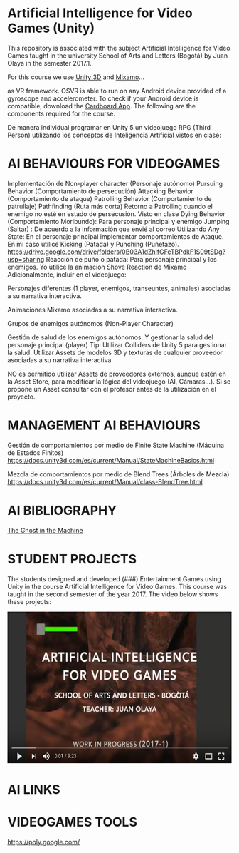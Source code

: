 # Artificial Intelligence for Video Games (Unity)

This repository is associated with the subject Artificial Intelligence for Video Games taught in the university School of Arts and Letters (Bogotá) by Juan Olaya in the semester 2017.1.

For this course we use [Unity 3D](https://unity3d.com/) and [Mixamo](https://www.mixamo.com/)...

as VR framework. OSVR is able to run on any Android device provided of a gyroscope and accelerometer. To check if your Android device is compatible, download the [Cardboard App](https://play.google.com/store/apps/details?id=com.google.samples.apps.cardboarddemo&hl=es_419). The following are the components required for the course.

De manera individual programar en Unity 5 un videojuego RPG (Third Person) utilizando los conceptos de Inteligencia Artificial vistos en clase:

# AI BEHAVIOURS FOR VIDEOGAMES



Implementación de Non-player character (Personaje autónomo)
Pursuing Behavior (Comportamiento de persecución)
Attacking Behavior (Comportamiento de ataque)
Patrolling Behavior (Comportamiento de patrullaje)
Pathfinding (Ruta más corta)
Retorno a Patrolling cuando el enemigo no esté en estado de persecusión. Visto en clase
Dying Behavior (Comportamiento Moribundo): Para personaje principal y enemigo
Jumping (Saltar) : De acuerdo a la información que envié al correo
Utilizando Any State: En el personaje principal implementar comportamientos de Ataque. En mi caso utilicé Kicking (Patada) y Punching (Puñetazo).
https://drive.google.com/drive/folders/0B03A1dZhlfGFeTBPdkF1S09tSDg?usp=sharing
Reacción de puño o patada: Para personaje principal y los enemigos. Yo utilicé la animación Shove Reaction de Mixamo
Adicionalmente, incluir en el videojuego:

Personajes diferentes (1 player, enemigos, transeuntes, animales) asociadas a su narrativa interactiva.

Animaciones Mixamo asociadas a su narrativa interactiva.

Grupos de enemigos autónomos (Non-Player Character)

Gestión de salud de los enemigos autónomos. Y gestionar la salud del personaje principal (player) Tip: Utilizar Colliders de Unity 5 para gestionar la salud.
Utilizar Assets de modelos 3D y texturas de cualquier proveedor asociadas a su narrativa interactiva.

NO es permitido utilizar Assets de proveedores externos, aunque estén en la Asset Store, para modificar la lógica del videojuego (AI, Cámaras...). Si se propone un Asset consultar con el profesor antes de la utilización en el proyecto. 

# MANAGEMENT AI BEHAVIOURS 
Gestión de comportamientos por medio de Finite State Machine (Máquina de Estados Finitos)
https://docs.unity3d.com/es/current/Manual/StateMachineBasics.html

Mezcla de comportamientos por medio de Blend Trees (Árboles de Mezcla)
https://docs.unity3d.com/es/current/Manual/class-BlendTree.html


# AI BIBLIOGRAPHY
[The Ghost in the Machine](https://www.amazon.com/Ghost-Machine-Arthur-Koestler/dp/1939438349/ref=sr_1_1?s=books&ie=UTF8&qid=1489518939&sr=1-1&keywords=ghost+in+the+machine)

# STUDENT PROJECTS
The students designed and developed (###) Entertainment Games using Unity in the course Artificial Intelligence for Video Games. This course was taught in the second semester of the year 2017. The video below shows these projects:
<p align="center">
  <a href="https://www.youtube.com/watch?v=dm2Lv3_lKhE&t=1s" target="_blank">
    <img src="Images/YoutubeVideo.png" width=600 height=340>
  </a>
</p>

# AI LINKS

# VIDEOGAMES TOOLS
https://poly.google.com/
